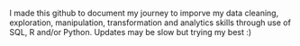 I made this github to document my journey to imporve my data cleaning, exploration, manipulation, transformation and analytics skills through use of SQL, R and/or Python.
Updates may be slow but trying my best :) 
